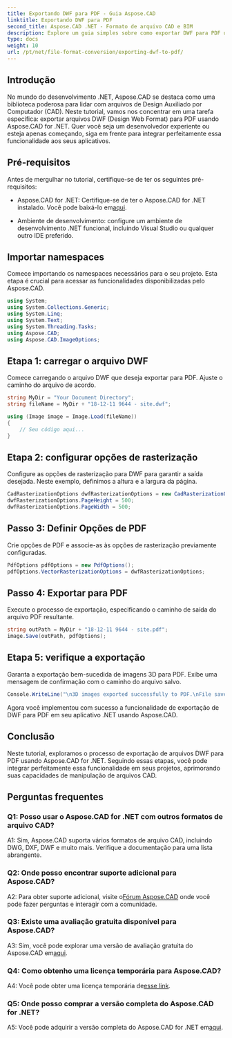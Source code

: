 ```yaml
---
title: Exportando DWF para PDF - Guia Aspose.CAD
linktitle: Exportando DWF para PDF
second_title: Aspose.CAD .NET - Formato de arquivo CAD e BIM
description: Explore um guia simples sobre como exportar DWF para PDF usando Aspose.CAD for .NET. Aprimore seus recursos de manipulação de arquivos CAD sem esforço.
type: docs
weight: 10
url: /pt/net/file-format-conversion/exporting-dwf-to-pdf/
---
```

## Introdução

No mundo do desenvolvimento .NET, Aspose.CAD se destaca como uma biblioteca poderosa para lidar com arquivos de Design Auxiliado por Computador (CAD). Neste tutorial, vamos nos concentrar em uma tarefa específica: exportar arquivos DWF (Design Web Format) para PDF usando Aspose.CAD for .NET. Quer você seja um desenvolvedor experiente ou esteja apenas começando, siga em frente para integrar perfeitamente essa funcionalidade aos seus aplicativos.

## Pré-requisitos

Antes de mergulhar no tutorial, certifique-se de ter os seguintes pré-requisitos:

-  Aspose.CAD for .NET: Certifique-se de ter o Aspose.CAD for .NET instalado. Você pode baixá-lo em[aqui](https://releases.aspose.com/cad/net/).

- Ambiente de desenvolvimento: configure um ambiente de desenvolvimento .NET funcional, incluindo Visual Studio ou qualquer outro IDE preferido.

## Importar namespaces

Comece importando os namespaces necessários para o seu projeto. Esta etapa é crucial para acessar as funcionalidades disponibilizadas pelo Aspose.CAD.

```csharp
using System;
using System.Collections.Generic;
using System.Linq;
using System.Text;
using System.Threading.Tasks;
using Aspose.CAD;
using Aspose.CAD.ImageOptions;
```

## Etapa 1: carregar o arquivo DWF

Comece carregando o arquivo DWF que deseja exportar para PDF. Ajuste o caminho do arquivo de acordo.

```csharp
string MyDir = "Your Document Directory";
string fileName = MyDir + "18-12-11 9644 - site.dwf";

using (Image image = Image.Load(fileName))
{
    // Seu código aqui...
}
```

## Etapa 2: configurar opções de rasterização

Configure as opções de rasterização para DWF para garantir a saída desejada. Neste exemplo, definimos a altura e a largura da página.

```csharp
CadRasterizationOptions dwfRasterizationOptions = new CadRasterizationOptions();
dwfRasterizationOptions.PageHeight = 500;
dwfRasterizationOptions.PageWidth = 500;
```

## Passo 3: Definir Opções de PDF

Crie opções de PDF e associe-as às opções de rasterização previamente configuradas.

```csharp
PdfOptions pdfOptions = new PdfOptions();
pdfOptions.VectorRasterizationOptions = dwfRasterizationOptions;
```

## Passo 4: Exportar para PDF

Execute o processo de exportação, especificando o caminho de saída do arquivo PDF resultante.

```csharp
string outPath = MyDir + "18-12-11 9644 - site.pdf";
image.Save(outPath, pdfOptions);
```

## Etapa 5: verifique a exportação

Garanta a exportação bem-sucedida de imagens 3D para PDF. Exibe uma mensagem de confirmação com o caminho do arquivo salvo.

```csharp
Console.WriteLine("\n3D images exported successfully to PDF.\nFile saved at " + MyDir);
```

Agora você implementou com sucesso a funcionalidade de exportação de DWF para PDF em seu aplicativo .NET usando Aspose.CAD.

## Conclusão

Neste tutorial, exploramos o processo de exportação de arquivos DWF para PDF usando Aspose.CAD for .NET. Seguindo essas etapas, você pode integrar perfeitamente essa funcionalidade em seus projetos, aprimorando suas capacidades de manipulação de arquivos CAD.

## Perguntas frequentes

### Q1: Posso usar o Aspose.CAD for .NET com outros formatos de arquivo CAD?

A1: Sim, Aspose.CAD suporta vários formatos de arquivo CAD, incluindo DWG, DXF, DWF e muito mais. Verifique a documentação para uma lista abrangente.

### Q2: Onde posso encontrar suporte adicional para Aspose.CAD?

 A2: Para obter suporte adicional, visite o[Fórum Aspose.CAD](https://forum.aspose.com/c/cad/19) onde você pode fazer perguntas e interagir com a comunidade.

### Q3: Existe uma avaliação gratuita disponível para Aspose.CAD?

 A3: Sim, você pode explorar uma versão de avaliação gratuita do Aspose.CAD em[aqui](https://releases.aspose.com/).

### Q4: Como obtenho uma licença temporária para Aspose.CAD?

 A4: Você pode obter uma licença temporária de[esse link](https://purchase.aspose.com/temporary-license/).

### Q5: Onde posso comprar a versão completa do Aspose.CAD for .NET?

 A5: Você pode adquirir a versão completa do Aspose.CAD for .NET em[aqui](https://purchase.aspose.com/buy).
